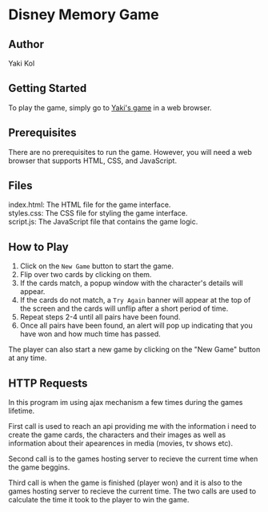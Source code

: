 # Disney Memory Game

## Author
Yaki Kol

## Getting Started
To play the game, simply go to [Yaki's game](http://yakovko.mysoft.jce.ac.il/ex1/) in a web browser.


## Prerequisites
There are no prerequisites to run the game. However, you will need a web browser that supports HTML, CSS, and JavaScript.

## Files
index.html: The HTML file for the game interface.<br>
styles.css: The CSS file for styling the game interface.<br>
script.js: The JavaScript file that contains the game logic.

## How to Play
1. Click on the `New Game` button to start the game.
2. Flip over two cards by clicking on them.
3. If the cards match, a popup window with the character's details will appear.
4. If the cards do not match, a `Try Again` banner will appear at the top of the screen and the cards will unflip after a short period of time.
5. Repeat steps 2-4 until all pairs have been found.
6. Once all pairs have been found, an alert will pop up indicating that you have won and how much time has passed.

The player can also start a new game by clicking on the "New Game" button at any time.

## HTTP Requests
In this program im using ajax mechanism a few times during the games lifetime.<br>

First call is used to reach an api providing me with the information i need to create the game cards, the characters and their images
as well as information about their apearences in media (movies, tv shows etc).<br>

Second call is to the games hosting server to recieve the current time when the game beggins.<br>

Third call is when the game is finished (player won) and it is also to the games hosting server to recieve the current time.
The two calls are used to calculate the time it took to the player to win the game.
